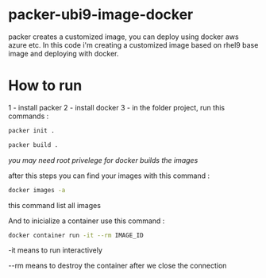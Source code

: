 
# packer-ubi9-image-docker
packer creates a customized image, you can deploy using docker aws azure etc. 
In this code i'm creating a customized image based on rhel9 base image and deploying with docker. 
# How to run
1 - install packer
2 - install docker
3 - in the folder project, run this commands : 
```sh 
packer init .
```
```sh 
packer build .
```
*you may need root privelege for docker builds the images*

after this steps you can find your images with this command : 
```sh 
docker images -a
```
this command list all images

And to inicialize a container use this command :

```sh 
docker container run -it --rm IMAGE_ID
```
-it means to run interactively

--rm means to destroy the container after we close the connection
